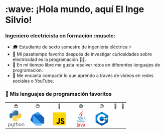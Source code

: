 <h1 align="left"> :wave: ¡Hola mundo, aquí El Inge Silvio!</h1>

<h3 align="left">Ingeniero electricista en formación :muscle:</h3>

- 🎓 Estudiante de sexto semestre de ingeniería eléctrica ⚡
- 🥰 Mi pasatiempo favorito después de investigar curiosidades sobre electricidad es la programación :man_technologist:.
- 🧠 En mi tiempo libre me gusta resolver retos en diferentes lenguajes de programación.
- 📝 Me encanta compartir lo que aprendo a través de vídeos en redes sociales o YouTube.


<h3 align="left">🤩 Mis lenguajes de programación favoritos</h3>

<table>
    <tr>
        <td align="center">😍</td>
        <td align="center">😊</td>
        <td align="center">🙂</td>
        <td align="center">😅</td>
        <td align="center">😐</td>
        <td align="center">🤢</td>
        <td align="center">🤮</td>
    </tr>
    <tr>
        <td align="center"><img src="icons/python.png" alt="python" width="55" height="55" align="middle" /></td>
        <td align="center"><img src="icons/dart.png" alt="csharp" width="55" height="55" align="middle" /></td>
        <td align="center"><img src="icons/js.png" alt="cplusplus" width="55" height="55" align="middle" /></td>
        <td align="center"><img src="icons/java.png" alt="c" width="55" height="55" align="middle" /></td>
        <td align="center"><img src="icons/cpp.png" alt="javascript" width="50" height="50" align="middle" /></td>
    </tr>
</table>

<!-- Test -->
